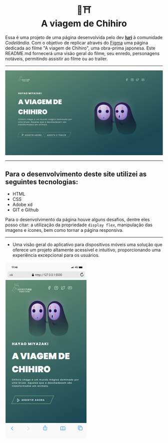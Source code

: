 <h1 align="center">
  🌿⛩<br>A viagem de Chihiro
</h1>

Essa é uma projeto de uma página desenvolvida pelo dev [**Iuri**](https://github.com/iuricode) à comunidade *Codelândia*. Com o objetivo de replicar através do [Figma](https://www.figma.com/file/Yb9IBH56g7T1hdIyZ3BMNO/Desafios---Codel%C3%A2ndia?node-id=5854%3A2) uma página dedicada ao filme "A viagem de Chihiro", uma obra-prima japonesa. Este README.md fornecerá uma visão geral do filme, seu enredo, personagens notáveis, permitindo assistir ao filme ou ao trailer.

---

![Resultado final do projeto](assets/projetofinal.png)

---

## Para o desenvolvimento deste site utilizei as seguintes tecnologias:
- HTML
- CSS
- Adobe xd
- GIT e Github

Para o desenvolvimento da página houve alguns desafios, dentre eles posso citar: a utilização  da propriedade `display flex`, manipulação das imagens e ícones, bem  como tornar a página responsiva.

---

- Uma visão geral do aplicativo para dispositivos móveis uma solução que oferece um projeto altamente acessível e intuitivo, proporcionando uma experiência excepcional para os usuários. 

![Resultado final do projeto](assets/mobile.png)
